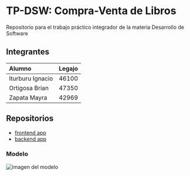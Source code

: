 # TP-DSW: Compra-Venta de Libros

Repositorio para el trabajo práctico integrador de la materia Desarrollo de Software

## Integrantes

|Alumno|Legajo
|:-|-:|
|Iturburu Ignacio|46100|
|Ortigosa Brian|47350|
|Zapata Mayra|42969|

## Repositorios

* [frontend app](https://github.com/nachoitur/TP-DSW/tree/main/frontend%20app)
* [backend app](https://github.com/nachoitur/TP-DSW/tree/main/backend%20app)

### Modelo
![imagen del modelo]()
